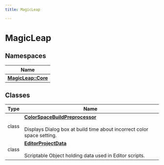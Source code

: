 ```yaml
---
title: MagicLeap

---
```


# MagicLeap





## Namespaces

| Name           |
| -------------- |
| **[MagicLeap::Core](/versioned_docs/version-22-May-2023/unity-api/api/MagicLeap.Core/MagicLeap.Core.md)**  |

## Classes

| Type               | Name           |
| -------------- | -------------- |
| class | **[ColorSpaceBuildPreprocessor](/versioned_docs/version-22-May-2023/unity-api/api/MagicLeap/MagicLeap.ColorSpaceBuildPreprocessor.md)** <br></br>Displays Dialog box at build time about incorrect color space setting.  |
| class | **[EditorProjectData](/versioned_docs/version-22-May-2023/unity-api/api/MagicLeap/MagicLeap.EditorProjectData.md)** <br></br>Scriptable Object holding data used in Editor scripts.  |








